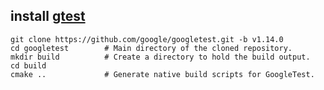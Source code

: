 ## install [gtest](https://github.com/google/googletest/blob/main/googletest/README.md#standalone-cmake-project)

```
git clone https://github.com/google/googletest.git -b v1.14.0
cd googletest        # Main directory of the cloned repository.
mkdir build          # Create a directory to hold the build output.
cd build
cmake ..             # Generate native build scripts for GoogleTest.
```

